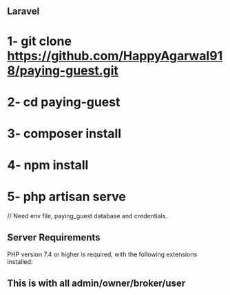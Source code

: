 ## Laravel

# 1- git clone https://github.com/HappyAgarwal918/paying-guest.git
# 2- cd paying-guest
# 3- composer install
# 4- npm install
# 5- php artisan serve

// Need env file, paying_guest database and credentials.

## Server Requirements

PHP version 7.4 or higher is required, with the following extensions installed:

## This is with all admin/owner/broker/user
